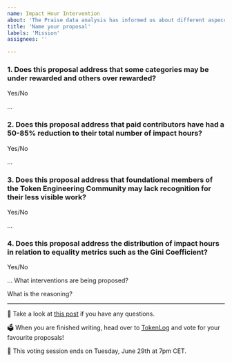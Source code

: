 ```yaml
---
name: Impact Hour Intervention
about: 'The Praise data analysis has informed us about different aspeccts of the IH distribution. What interventions would you like to propose? You can also propose no interventions and share your reasoning.'
title: 'Name your proposal'
labels: 'Mission'
assignees: ''

---
```


### 1. Does this proposal address that some categories may be under rewarded and others over rewarded?

Yes/No

...

### 2. Does this proposal address that paid contributors have had a 50-85% reduction to their total number of impact hours?

Yes/No

...

### 3. Does this proposal address that foundational members of the Token Engineering Community may lack recognition for their less visible work?

Yes/No

...

### 4. Does this proposal address the distribution of impact hours in relation to equality metrics such as the Gini Coefficient?

Yes/No

...
What interventions are being proposed? 


What is the reasoning?



--- 

🤔 Take a look at [this post](https://forum.tecommons.org/t/mission-vision-and-values-tokenlog-session/296) if you have any questions.

🗳 When you are finished writing, head over to [TokenLog](https://tokenlog.xyz/TECommons/TokenLog-SoftGov) and vote for your favourite proposals! 

📆 This voting session ends on Tuesday, June 29th at 7pm CET.
